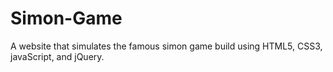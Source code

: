 # Simon-Game
A website that simulates the famous simon game build using HTML5, CSS3, javaScript, and jQuery.
